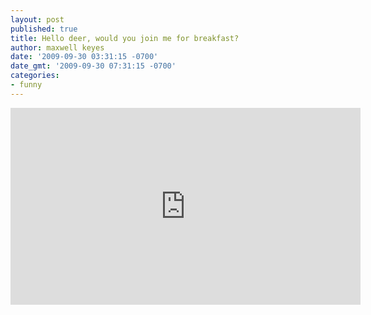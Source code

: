 ```yaml
---
layout: post
published: true
title: Hello deer, would you join me for breakfast?
author: maxwell keyes
date: '2009-09-30 03:31:15 -0700'
date_gmt: '2009-09-30 07:31:15 -0700'
categories:
- funny
---
```


<iframe width="560" height="315" src="https://www.youtube.com/embed/uO9XdPrDNJw" frameborder="0" allowfullscreen></iframe>

